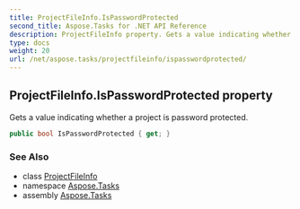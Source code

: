 ```yaml
---
title: ProjectFileInfo.IsPasswordProtected
second_title: Aspose.Tasks for .NET API Reference
description: ProjectFileInfo property. Gets a value indicating whether a project is password protected
type: docs
weight: 20
url: /net/aspose.tasks/projectfileinfo/ispasswordprotected/
---
```

## ProjectFileInfo.IsPasswordProtected property

Gets a value indicating whether a project is password protected.

```csharp
public bool IsPasswordProtected { get; }
```

### See Also

* class [ProjectFileInfo](../)
* namespace [Aspose.Tasks](../../projectfileinfo/)
* assembly [Aspose.Tasks](../../../)


